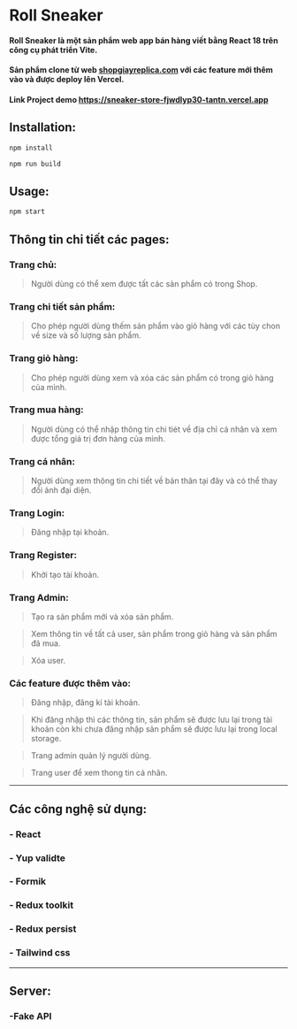 
# Roll Sneaker

#### Roll Sneaker là một sản phẩm web app bán hàng viết bằng React 18 trên công cụ phát triển Vite.
#### Sản phẩm clone từ web [shopgiayreplica.com](https://shopgiayreplica.com/?fbclid=IwAR0uRUx_yjvYzJJROHqx4yOuqcOBwQdJ2BuNbvPa72qEnnvzBzJ1IJBWjN8) với các feature mới thêm vào và được deploy lên Vercel.

#### Link Project demo  <https://sneaker-store-fjwdlyp30-tantn.vercel.app>

## Installation:
```sh
npm install
```
```sh
npm run build
```

## Usage:
```sh
npm start
```
## Thông tin chi tiết các pages:
### Trang chủ: 
> Người dùng có thể xem được tất các sản phẩm có trong Shop.

### Trang chi tiết sản phẩm:
> Cho phép người dùng thếm sản phẩm vào giỏ hàng với các tùy chon về size và số lượng sản phẩm.
### Trang giỏ hàng:
> Cho phép người dùng xem và xóa các sản phẩm có trong giỏ hàng của mình.
### Trang mua hàng:
> Người dùng có thể nhập thông tin chi tiét về địa chỉ cá nhân và xem được tổng giá trị đơn hàng của mình.
### Trang cá nhân:
> Người dùng xem thông tin chi tiết về bản thân tại đây và có thể thay đổi ảnh đại diện.
### Trang Login:
> Đăng nhập tại khoản.
### Trang Register:
> Khởi tạo tài khoản. 
### Trang Admin:
> Tạo ra sản phẩm mới và xóa sản phẩm.

> Xem thông tin về tất cả user, sản phẩm trong giỏ hàng và sản phẩm đã mua.

> Xóa user.
### Các feature được thêm vào:
> Đăng nhập, đăng kí tài khoản.

> Khi đăng nhập thì các thông tin, sản phẩm sẽ được lưu lại trong tài khoản còn khi chưa đăng nhập sản phẩm sẽ được lưu lại trong local storage.

> Trang admin quản lý người dùng.

> Trang user để xem thong tin cá nhân.
---
## Các công nghệ sử dụng:
### - React
### - Yup validte
### - Formik
### - Redux toolkit
### - Redux persist
### - Tailwind css
---
## Server:
### -Fake API


